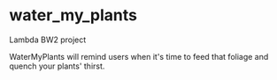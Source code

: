 # water_my_plants
Lambda BW2 project

WaterMyPlants will remind users when it's time to feed that foliage and quench your plants' thirst.
